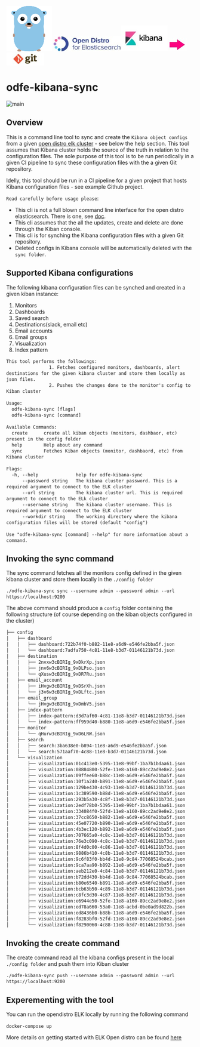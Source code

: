 
![go](go.png) ![opendistro](odfe.jpg)![kibana](kibana.jpg)![arraow](arrow.jpg)![git](git.jpg)
# odfe-kibana-sync 
![main](https://github.com/akhettar/odfe-kibana-sync/workflows/main/badge.svg)

## Overview
This is a command line tool to sync and create the `Kibana object configs` from a given [open distro elk cluster](https://opendistro.github.io/for-elasticsearch-docs/) - see below the help section. This tool assumes that Kibana cluster holds the source of the truth in relation to the configuration files. The sole purpose of this tool is to be run periodically in a given CI pipeline to sync these configuration files with the a given Git repository.

Idelly, this tool should be run in a CI pipeline for a given project that hosts Kibana configuration files - see example Github project.

`Read carefully before usage please`:

* This cli is not a full blown command line interface for the open distro elasticsearch. There is one, see [doc](https://opendistro.github.io/for-elasticsearch-docs/docs/cli/).
* This cli assumes that the all the updates, create and delete are done through the Kiban console.
* This cli is for synching the Kibana configuration files with a given Git repository.
* Deleted configs in Kibana console will be automatically deleted with the `sync folder`.

## Supported Kibana configurations
The following kibana configuration files can be synched and created in a given kiban instance:
1. Monitors
2. Dashboards
3. Saved search
4. Destinations(slack, email etc)
5. Email accounts
6. Email groups
7. Visualization
8. Index pattern


```./odfe-kibana-sync -h
This tool performs the followings:
                1. Fetches configured monitors, dashboards, alert destinations for the given kibana cluster and store them locally as json files.
                2. Pushes the changes done to the monitor's config to Kiban cluster

Usage:
  odfe-kibana-sync [flags]
  odfe-kibana-sync [command]

Available Commands:
  create      create all kiban objects (monitors, dashbaor, etc) present in the config folder
  help        Help about any command
  sync        Fetches Kiban objects (monitor, dashbaord, etc) from Kibana cluster

Flags:
  -h, --help              help for odfe-kibana-sync
      --password string   The kibana cluster password. This is a required argument to connect to the ELK cluster
      --url string        The kibana cluster url. This is required argument to connect to the ELk cluster
      --username string   The kibana cluster username. This is required argument to connect to the ELK cluster
      --workdir string    The working directory where the kibana configuration files will be stored (default "config")

Use "odfe-kibana-sync [command] --help" for more information about a command.
```


## Invoking the sync command
The sync command fetches all the monitors config defined in the given kibana cluster and store them locally in the `./config folder`

```
./odfe-kibana-sync sync --username admin --password admin --url https://localhost:9200
```

The above command should produce a `config` folder containing the following structure (of course depending on the kiban objects configured in the cluster)
```
├── config
│   ├── dashboard
│   │   ├── dashboard:722b74f0-b882-11e8-a6d9-e546fe2bba5f.json
│   │   └── dashboard:7adfa750-4c81-11e8-b3d7-01146121b73d.json
│   ├── destination
│   │   ├── 2nvxw3cBIRIg_9xDkrXp.json
│   │   ├── jnv6w3cBIRIg_9xDLPso.json
│   │   └── qXusw3cBIRIg_9xDR7Ru.json
│   ├── email_account
│   │   ├── iHvgw3cBIRIg_9xDSrXh.json
│   │   └── j3v6w3cBIRIg_9xDLftc.json
│   ├── email_group
│   │   └── jHvgw3cBIRIg_9xDmbV5.json
│   ├── index-pattern
│   │   ├── index-pattern:d3d7af60-4c81-11e8-b3d7-01146121b73d.json
│   │   └── index-pattern:ff959d40-b880-11e8-a6d9-e546fe2bba5f.json
│   ├── monitor
│   │   └── qHurw3cBIRIg_9xD6LRW.json
│   ├── search
│   │   ├── search:3ba638e0-b894-11e8-a6d9-e546fe2bba5f.json
│   │   └── search:571aaf70-4c88-11e8-b3d7-01146121b73d.json
│   └── visualization
│       ├── visualization:01c413e0-5395-11e8-99bf-1ba7b1bdaa61.json
│       ├── visualization:08884800-52fe-11e8-a160-89cc2ad9e8e2.json
│       ├── visualization:09ffee60-b88c-11e8-a6d9-e546fe2bba5f.json
│       ├── visualization:10f1a240-b891-11e8-a6d9-e546fe2bba5f.json
│       ├── visualization:129be430-4c93-11e8-b3d7-01146121b73d.json
│       ├── visualization:1c389590-b88d-11e8-a6d9-e546fe2bba5f.json
│       ├── visualization:293b5a30-4c8f-11e8-b3d7-01146121b73d.json
│       ├── visualization:2edf78b0-5395-11e8-99bf-1ba7b1bdaa61.json
│       ├── visualization:334084f0-52fd-11e8-a160-89cc2ad9e8e2.json
│       ├── visualization:37cc8650-b882-11e8-a6d9-e546fe2bba5f.json
│       ├── visualization:45e07720-b890-11e8-a6d9-e546fe2bba5f.json
│       ├── visualization:4b3ec120-b892-11e8-a6d9-e546fe2bba5f.json
│       ├── visualization:707665a0-4c8c-11e8-b3d7-01146121b73d.json
│       ├── visualization:76e3c090-4c8c-11e8-b3d7-01146121b73d.json
│       ├── visualization:8f4d0c00-4c86-11e8-b3d7-01146121b73d.json
│       ├── visualization:9886b410-4c8b-11e8-b3d7-01146121b73d.json
│       ├── visualization:9c6f83f0-bb4d-11e8-9c84-77068524bcab.json
│       ├── visualization:9ca7aa90-b892-11e8-a6d9-e546fe2bba5f.json
│       ├── visualization:aeb212e0-4c84-11e8-b3d7-01146121b73d.json
│       ├── visualization:b72dd430-bb4d-11e8-9c84-77068524bcab.json
│       ├── visualization:b80e6540-b891-11e8-a6d9-e546fe2bba5f.json
│       ├── visualization:bcb63b50-4c89-11e8-b3d7-01146121b73d.json
│       ├── visualization:c8fc3d30-4c87-11e8-b3d7-01146121b73d.json
│       ├── visualization:e6944e50-52fe-11e8-a160-89cc2ad9e8e2.json
│       ├── visualization:ed78a660-53a0-11e8-acbd-0be0ad9d822b.json
│       ├── visualization:ed8436b0-b88b-11e8-a6d9-e546fe2bba5f.json
│       ├── visualization:f8283bf0-52fd-11e8-a160-89cc2ad9e8e2.json
│       └── visualization:f8290060-4c88-11e8-b3d7-01146121b73d.json
```

## Invoking the create command
The create command read all the kibana configs present in the local `./config folder` and push them into Kiban cluster

```
./odfe-kibana-sync push --username admin --password admin --url https://localhost:9200
```

## Experementing with the tool

You can run the opendistro ELK locally by running the following command

`docker-compose up `

More details on getting started with ELK Open distro can be found [here](https://opendistro.github.io/for-elasticsearch-docs/#get-started)






